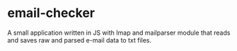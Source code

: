 # email-checker
A small application written in JS with Imap and mailparser module that reads and saves raw and parsed e-mail data to txt files.
